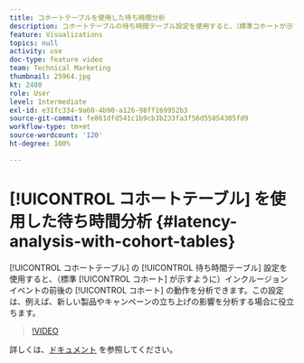 ```yaml
---
title: コホートテーブルを使用した待ち時間分析
description: コホートテーブルの待ち時間テーブル設定を使用すると、（標準コホートが示すように）インクルージョンイベントの前後のコホートの動作を分析できます。この設定は、例えば、新しい製品やキャンペーンの立ち上げの影響を分析する場合に役立ちます。
feature: Visualizations
topics: null
activity: use
doc-type: feature video
team: Technical Marketing
thumbnail: 25964.jpg
kt: 2480
role: User
level: Intermediate
exl-id: e31fc334-9a60-4b90-a126-98ff169952b3
source-git-commit: fe861dfd541c1b9cb3b233fa3f56d55054305fd9
workflow-type: tm+mt
source-wordcount: '120'
ht-degree: 100%

---
```


# [!UICONTROL コホートテーブル] を使用した待ち時間分析 {#latency-analysis-with-cohort-tables}

[!UICONTROL コホートテーブル] の [!UICONTROL 待ち時間テーブル] 設定を使用すると、（標準 [!UICONTROL コホート] が示すように）インクルージョンイベントの前後の [!UICONTROL コホート] の動作を分析できます。この設定は、例えば、新しい製品やキャンペーンの立ち上げの影響を分析する場合に役立ちます。

>[!VIDEO](https://video.tv.adobe.com/v/25964/?quality=12)

詳しくは、[ドキュメント](https://experienceleague.adobe.com/docs/analytics/analyze/analysis-workspace/visualizations/cohort-table/cohort-analysis.html?lang=ja) を参照してください。

